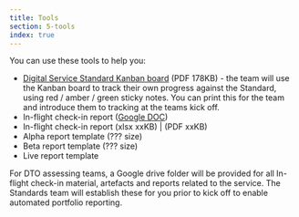 ```yaml
---
title: Tools
section: 5-tools
index: true
---
```


You can use these tools to help you:

*   [Digital Service Standard Kanban board](https://www.dto.gov.au/files/digital-service-standard-kanban-a0.pdf) (PDF 178KB)  - the team will use the Kanban board to track their own progress against the Standard, using red / amber / green sticky notes. You can print this for the team and introduce them to tracking at the teams kick off. 
*   In-flight check-in report ([Google DOC](https://docs.google.com/a/digital.gov.au/spreadsheets/d/16qQ4McC3beWVrSGfLGj53lwiduvTYm3BRqzSbtU-r2s/edit?usp=sharing))
*   In-flight check-in report (xlsx xxKB) | (PDF xxKB)
*   Alpha report template (??? size)
*   Beta report template (??? size)
*	Live report template

For DTO assessing teams, a Google drive folder will be provided for all In-flight check-in material, artefacts and reports related to the service. The Standards team will establish these for you prior to kick off to enable automated portfolio reporting. 
